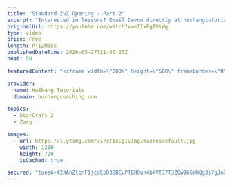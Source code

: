```yaml
---
title: "Standard ZvZ Opening - Part 2"
excerpt: "Interested in lessons? Email Devon directly at hushangtutorials@outlook.com ------------------------------------------------------------------------------------------------------- Want to support HuShang Tutorials directly? Patreon is a website where you can contribute a monthly donation that will help"
originalUrl: https://youtube.com/watch?v=eTIxEgIViWg
type: video
price: Free
length: PT12M35S
publishedDateTime: 2020-05-27T21:40:25Z
heat: 50

featuredContent: "<iframe width=\"800\" height=\"500\" frameborder=\"0\" src=\"https://www.youtube.com/embed/eTIxEgIViWg\" allow=\"accelerometer; autoplay; encrypted-media; gyroscope; picture-in-picture\" allowfullscreen></iframe>"

provider:
  name: HuShang Tutorials
  domain: hushangcoaching.com

topics:
  - StarCraft 2
  - Zerg

images:
  - url: https://i.ytimg.com/vi/eTIxEgIViWg/maxresdefault.jpg
    width: 1280
    height: 720
    isCached: true

secured: "tuee6+42XAnZlcnF1jcdEpO3BBCuPTEHOun4bkVTJ7T3Z6w9GSWHQg3j7gJoOtawGuf0WlXd8HLX3uZgg2RWRanASUxdD050Fhhi6p1lLKwe4Ulg5267ISRWE/ssAHWrmm506I6RBJ+CpESMlCJArzKOau2zvY5yL5CdrtXC/KgQQkM8W3DyqXtFyxm2r3XIf1uiJI6m40xQXKRQKQgd10atddviFzkgOJO9+7wt32Qu+f/sDl0nb0IiE2Jzm4ZfsWv/NGeoJ6SkX7C7Ayi6R8js6HsC6caKILQ2WOjxK+ZsmhAyvMCzi7NBJc5he4ZWt6MRxdmEoPnPkrbi50gOxze06cpqL486cJIvIIDjUX6zaCU1WnRe+Djf2SDaDZ2oXcWE/sVH47GGqigZAOJ4yzjgKNXgPUKh9bXfKI4FL3U=;cq5S0o97LRMyt+M8jMFpog=="
---
```


